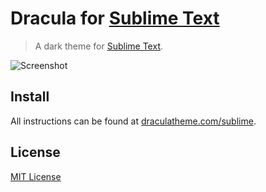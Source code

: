 # Dracula for [Sublime Text](http://sublimetext.com)

> A dark theme for [Sublime Text](http://sublimetext.com).

![Screenshot](https://draculatheme.com/assets/img/screenshots/sublime.png)

## Install

All instructions can be found at [draculatheme.com/sublime](https://draculatheme.com/sublime).

## License

[MIT License](./LICENSE)
